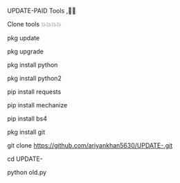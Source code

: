 UPDATE-PAID Tools ,💯💯

Clone tools 💥💥💥💥

 
pkg update

pkg upgrade

pkg install python

pkg install python2

pip install requests

pip install mechanize

pip install bs4

pkg install git


 git clone https://github.com/ariyankhan5630/UPDATE-.git

cd UPDATE-

python old.py
